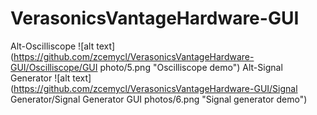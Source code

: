 # VerasonicsVantageHardware-GUI
Alt-Oscilliscope
![alt text](https://github.com/zcemycl/VerasonicsVantageHardware-GUI/Oscilliscope/GUI photo/5.png "Oscilliscope demo")
Alt-Signal Generator
![alt text](https://github.com/zcemycl/VerasonicsVantageHardware-GUI/Signal Generator/Signal Generator GUI photos/6.png "Signal generator demo")
